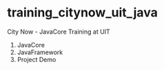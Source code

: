 # training_citynow_uit_java
City Now - JavaCore Training at UIT

1. JavaCore
2. JavaFramework
3. Project Demo
